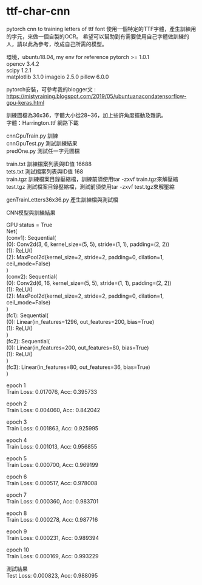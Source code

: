 # ttf-char-cnn
pytorch cnn to training letters of ttf font
使用一個特定的TTF字體，產生訓練用的字元，來做一個自製的OCR。
希望可以幫助到有需要使用自己字體做訓練的人，請以此為參考，改成自己所需的模型。

環境，ubuntu18.04, my env for reference
pytorch                 >=  1.0.1           
opencv                    3.4.2   
scipy                     1.2.1   
matplotlib                3.1.0 
imageio                   2.5.0 
pillow                    6.0.0

pytorch安裝，可參考我的blogger文 : 
https://mistyraining.blogspot.com/2019/05/ubuntuanacondatensorflow-gpu-keras.html

訓練圖檔為36x36，字體大小從28~36，加上些許角度擺動及雜訊。   
字體：Harrington.ttf 網路下載   

cnnGpuTrain.py  訓練   
cnnGpuTest.py   測試訓練結果   
predOne.py      測試任一字元圖檔    

train.txt      訓練檔案列表與ID值  16688    
tets.txt       測試檔案列表與ID值  168    
train.tgz      訓練檔案目錄壓縮檔，訓練前須使用tar -zxvf train.tgz來解壓縮   
test.tgz       測試檔案目錄壓縮檔，測試前須使用tar -zxvf test.tgz來解壓縮    

genTrainLetters36x36.py   產生訓練檔與測試檔    

CNN模型與訓練結果   

GPU status =  True      
Net(  
  (conv1): Sequential(    
    (0): Conv2d(3, 6, kernel_size=(5, 5), stride=(1, 1), padding=(2, 2))   
    (1): ReLU()    
    (2): MaxPool2d(kernel_size=2, stride=2, padding=0, dilation=1, ceil_mode=False)   
  )    
  (conv2): Sequential(    
    (0): Conv2d(6, 16, kernel_size=(5, 5), stride=(1, 1), padding=(2, 2))   
    (1): ReLU()    
    (2): MaxPool2d(kernel_size=2, stride=2, padding=0, dilation=1, ceil_mode=False)    
  )     
  (fc1): Sequential(    
    (0): Linear(in_features=1296, out_features=200, bias=True)    
    (1): ReLU()     
  )    
  (fc2): Sequential(    
    (0): Linear(in_features=200, out_features=80, bias=True)   
    (1): ReLU()   
  )   
  (fc3): Linear(in_features=80, out_features=36, bias=True)   
)


epoch 1  
Train Loss: 0.017076, Acc: 0.395733     

epoch 2   
Train Loss: 0.004060, Acc: 0.842042    

epoch 3   
Train Loss: 0.001863, Acc: 0.925995   

epoch 4   
Train Loss: 0.001013, Acc: 0.956855   

epoch 5   
Train Loss: 0.000700, Acc: 0.969199   

epoch 6   
Train Loss: 0.000517, Acc: 0.978008   

epoch 7    
Train Loss: 0.000360, Acc: 0.983701    

epoch 8   
Train Loss: 0.000278, Acc: 0.987716    

epoch 9    
Train Loss: 0.000231, Acc: 0.989394    

epoch 10    
Train Loss: 0.000169, Acc: 0.993229    



測試結果    
Test Loss: 0.000823, Acc: 0.988095   



